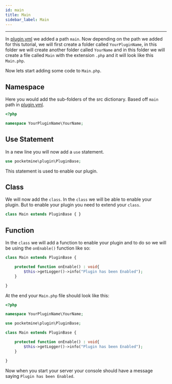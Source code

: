 ```yaml
---
id: main
title: Main
sidebar_label: Main
---
```

___

In [plugin.yml](plugin.yml.md#main) we added a path `main`. Now depending on the path we added for this tutorial, we will first create a folder called `YourPluginName`, in this folder we will create another folder called `YourName` and in this folder we will create a file called `Main` with the extension `.php` and it will look like this `Main.php`.

Now lets start adding some code to `Main.php`.

## Namespace
Here you would add the sub-folders of the src dictionary. Based off `main` path in [plugin.yml](plugin.yml.md#main).
```php title="Main.php"
<?php

namespace YourPluginName\YourName;
```

## Use Statement
In a new line you will now add a `use` statement.
```php title="Main.php"
use pocketmine\plugin\PluginBase;
```
This statement is used to enable our plugin.

## Class
We will now add the `class`. In the `class` we will be able to enable your plugin. But to enable your plugin you need to extend your `class`.
```php title="Main.php"
class Main extends PluginBase { }
```

## Function
In the `class` we will add a function to enable your plugin and to do so we will be using the `onEnable()` function like so:
```php title="Main.php"
class Main extends PluginBase { 

    protected function onEnable() : void{  
        $this->getLogger()->info("Plugin has been Enabled");
    }

}
```

At the end your `Main.php` file should look like this:
```php title="Main.php"
<?php

namespace YourPluginName\YourName;

use pocketmine\plugin\PluginBase;

class Main extends PluginBase { 

    protected function onEnable() : void{  
        $this->getLogger()->info("Plugin has been Enabled");
    }

}
```

Now when you start your server your console should have a message saying `Plugin has been Enabled`.
